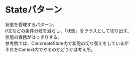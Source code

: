# Stateパターン

状態を管理するパターン。  
if文などの条件分岐を減らし、「状態」をクラスとして切り出す。  
状態の責務がはっきりする。  
参考例では、ConcreateState内で状態の切り替えをしているが  
それをContext内でやるのかどうかは考え所。  

